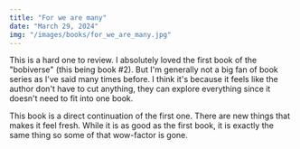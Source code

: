 ```yaml
---
title: "For we are many"
date: "March 29, 2024"
img: "/images/books/for_we_are_many.jpg"
---
```


This is a hard one to review. I absolutely loved the first book of the "bobiverse" (this being book #2).
But I'm generally not a big fan of book series as I've said many times before.
I think it's because it feels like the author don't have to cut anything, they can explore everything since it doesn't need to fit into one book.

This book is a direct continuation of the first one. 
There are new things that makes it feel fresh.
While it is as good as the first book, it is exactly the same thing so some of that wow-factor is gone.